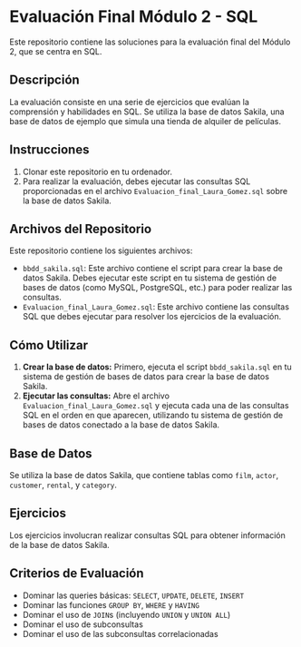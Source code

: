
# Evaluación Final Módulo 2 - SQL

Este repositorio contiene las soluciones para la evaluación final del Módulo 2, que se centra en SQL.

## Descripción

La evaluación consiste en una serie de ejercicios que evalúan la comprensión y habilidades en SQL. Se utiliza la base de datos Sakila, una base de datos de ejemplo que simula una tienda de alquiler de películas. 

## Instrucciones

1.  Clonar este repositorio en tu ordenador. 
2.  Para realizar la evaluación, debes ejecutar las consultas SQL proporcionadas en el archivo `Evaluacion_final_Laura_Gomez.sql` sobre la base de datos Sakila.

## Archivos del Repositorio

Este repositorio contiene los siguientes archivos:

* `bbdd_sakila.sql`: Este archivo contiene el script para crear la base de datos Sakila. Debes ejecutar este script en tu sistema de gestión de bases de datos (como MySQL, PostgreSQL, etc.) para poder realizar las consultas.
* `Evaluacion_final_Laura_Gomez.sql`: Este archivo contiene las consultas SQL que debes ejecutar para resolver los ejercicios de la evaluación.

## Cómo Utilizar

1.  **Crear la base de datos:** Primero, ejecuta el script `bbdd_sakila.sql` en tu sistema de gestión de bases de datos para crear la base de datos Sakila.
2.  **Ejecutar las consultas:** Abre el archivo `Evaluacion_final_Laura_Gomez.sql` y ejecuta cada una de las consultas SQL en el orden en que aparecen, utilizando tu sistema de gestión de bases de datos conectado a la base de datos Sakila. 

## Base de Datos

Se utiliza la base de datos Sakila, que contiene tablas como `film`, `actor`, `customer`, `rental`, y `category`. 

## Ejercicios

Los ejercicios involucran realizar consultas SQL para obtener información de la base de datos Sakila.

## Criterios de Evaluación

* Dominar las queries básicas: `SELECT`, `UPDATE`, `DELETE`, `INSERT` 
* Dominar las funciones `GROUP BY`, `WHERE` y `HAVING`
* Dominar el uso de `JOIN`s (incluyendo `UNION` y `UNION ALL`) 
* Dominar el uso de subconsultas 
* Dominar el uso de las subconsultas correlacionadas 


